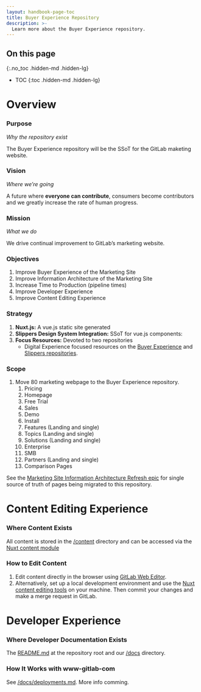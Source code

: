 ```yaml
---
layout: handbook-page-toc
title: Buyer Experience Repository
description: >-
  Learn more about the Buyer Experience repository.
---
```


## On this page
{:.no_toc .hidden-md .hidden-lg}

- TOC
{:toc .hidden-md .hidden-lg}

# Overview

### Purpose

*Why the repository exist*

The Buyer Experience repository will be the SSoT for the GitLab maketing website. 

### Vision

*Where we’re going*

A future where **everyone can contribute**, consumers become contributors and we greatly increase the rate of human progress.

### Mission

*What we do*

We drive continual improvement to GitLab’s marketing website.

### Objectives

1. Improve Buyer Experience of the Marketing Site
2. Improve Information Architecture of the Marketing Site
3. Increase Time to Production (pipeline times)
4. Improve Developer Experience
5. Improve Content Editing Experience

### Strategy

1. **Nuxt.js:** A vue.js static site generated
2. **Slippers Design System Integration:** SSoT for vue.js components:
3. **Focus Resources:** Devoted to two repositories
    - Digital Experience focused resources on the [Buyer Experience](https://gitlab.com/gitlab-com/marketing/digital-experience/buyer-experience) and [Slippers repositories](https://gitlab.com/gitlab-com/marketing/digital-experience/slippers-ui). 

### Scope
1. Move 80 marketing webpage to the Buyer Experience repository.
    1. Pricing
    1. Homepage
    1. Free Trial
    1. Sales
    1. Demo
    1. Install
    1. Features (Landing and single)
    1. Topics (Landing and single)
    1. Solutions (Landing and single)
    1. Enterprise
    1. SMB
    1. Partners (Landing and single)
    1. Comparison Pages

See the [Marketing Site Information Architecture Refresh epic](https://gitlab.com/groups/gitlab-com/marketing/digital-experience/-/epics/82) for single source of truth of pages being migrated to this repository. 

# Content Editing Experience 

### Where Content Exists

All content is stored in the [/content](https://gitlab.com/gitlab-com/marketing/digital-experience/buyer-experience/-/tree/main/content) directory and can be accessed via the [Nuxt content module](https://content.nuxtjs.org/)

### How to Edit Content

1. Edit content directly in the browser using [GitLab Web Editor](https://docs.gitlab.com/ee/user/project/repository/web_editor.html).
1. Alternatively, set up a local development environment and use the [Nuxt content editing tools](https://content.nuxtjs.org/) on your machine. Then commit your changes and make a merge request in GitLab.

# Developer Experience 

### Where Developer Documentation Exists

The [README.md](https://gitlab.com/gitlab-com/marketing/digital-experience/buyer-experience) at the repository root and our [/docs](https://gitlab.com/gitlab-com/marketing/digital-experience/buyer-experience/-/tree/main/docs) directory. 

### How It Works with www-gitlab-com

See [/docs/deployments.md](https://gitlab.com/gitlab-com/marketing/digital-experience/buyer-experience/-/blob/main/docs/deployments.md). More info comming. 



